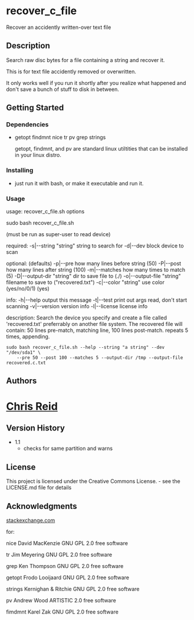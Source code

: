 # recover_c_file

Recover an accidently written-over text file


## Description

Search raw disc bytes for a file containing a string and recover it.

This is for text file accidently removed or overwritten.

It only works well if you run it shortly after you realize
what happened and don't save a bunch of stuff to disk in between.


## Getting Started

### Dependencies

* getopt findmnt nice tr pv grep strings
 
  getopt, findmnt, and pv are standard linux utiltities that can
  be installed in your linux distro.
  
### Installing

* just run it with bash, or make it executable and run it.

### Usage
usage: <sudo> recover_c_file.sh options

   sudo  bash  recover_c_file.sh   <options>

   (must be run as super-user to read device)

   required:
   -s|--string "string"   string to search for
   -d|--dev    <device>   block device to scan

   optional:                                              (defaults)
   -p|--pre         <num>     how many lines before string   (50)
   -P|--post        <num>     how many lines after string    (100)
   -m|--matches     <num>     how many times to match        (5)
   -D|--output-dir  "string"  dir to save file to            (./)
   -o|--output-file "string"  filename to save to            ("recovered.txt")
   -c|--color       "string"  use color (yes/no/0/1)         (yes)

   info:
   -h|--help  output this message
   -t|--test  print out args read, don't start scanning
   -v|--version version info
   -l|--license license info

   description:
	  Search the device you specify
	  and create a file called 'recovered.txt'
	  preferrably on another file system.
	  The recovered file will contain:
	  50 lines pre-match, matching line, 100 lines post-match.
	  repeats 5 times, appending.


```
sudo bash recover_c_file.sh --help --string "a string" --dev "/dev/sda1" \
	--pre 50 --post 100 --matches 5 --output-dir /tmp --output-file recovered.c.txt
```

## Authors

# [Chris Reid](spikeysnack@gmail.com)


## Version History

* 1.1
    * checks for same partition and warns

## License

This project is licensed under the Creative Commons License. - see the LICENSE.md file for details

## Acknowledgments

[stackexchange.com](https://unix.stackexchange.com/questions/149342/can-overwritten-files-be-recovered)

for:

nice                	David MacKenzie     	GNU GPL 2.0 free software

tr                  	Jim Meyering        	GNU GPL 2.0 free software

grep                	Ken Thompson        	GNU GPL 2.0 free software

getopt              	Frodo Looijaard     	GNU GPL 2.0 free software

strings             	Kernighan & Ritchie 	GNU GPL 2.0 free software

pv                  	Andrew Wood         	ARTISTIC 2.0 free software

fimdmnt             	Karel Zak           	GNU GPL 2.0 free software



